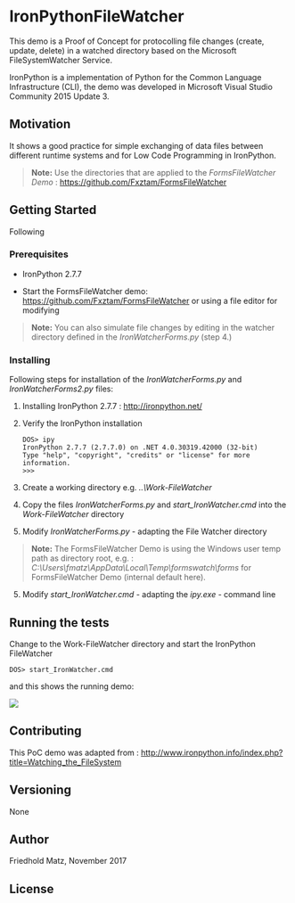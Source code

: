 # IronPythonFileWatcher

This demo is a Proof of Concept for protocolling file changes (create, update, delete) in a watched directory based on the Microsoft FileSystemWatcher Service.

IronPython is a implementation of Python for the Common Language Infrastructure (CLI), the demo was developed in Microsoft Visual Studio Community 2015 Update 3.

## Motivation

It shows a good practice for simple exchanging of data files between different runtime systems and for Low Code Programming in IronPython.

>**Note:**
>Use the directories that are applied to the *FormsFileWatcher Demo* : https://github.com/Fxztam/FormsFileWatcher

## Getting Started

Following

### Prerequisites

- IronPython 2.7.7

- Start the FormsFileWatcher demo: https://github.com/Fxztam/FormsFileWatcher or using a file editor for modifying

>**Note:**
>You can also simulate file changes by editing in the watcher directory defined in the *IronWatcherForms.py* (step 4.)

### Installing

Following steps for installation of the *IronWatcherForms.py* and *IronWatcherForms2.py* files:

1. Installing IronPython 2.7.7 : http://ironpython.net/

2. Verify the IronPython installation
    ```
    DOS> ipy
    IronPython 2.7.7 (2.7.7.0) on .NET 4.0.30319.42000 (32-bit)
    Type "help", "copyright", "credits" or "license" for more information.
    >>>
    ```

2. Create a working directory e.g.  *..\Work-FileWatcher*

3. Copy the files *IronWatcherForms.py* and *start_IronWatcher.cmd* into the *Work-FileWatcher* directory

4. Modify *IronWatcherForms.py* - adapting the File Watcher directory

>**Note:**
>The FormsFileWatcher Demo is using the Windows user temp path as directory root, e.g. :
>*C:\Users\fmatz\AppData\Local\Temp\formswatch\forms* for FormsFileWatcher Demo (internal default here).

5. Modify *start_IronWatcher.cmd* - adapting the *ipy.exe* - command line

## Running the tests

Change to the Work-FileWatcher directory and start the IronPython FileWatcher
```
DOS> start_IronWatcher.cmd
```
and this shows the running demo:

<img src="http://www.fmatz.com/IronWatcher.gif">

## Contributing

This PoC demo was adapted from : http://www.ironpython.info/index.php?title=Watching_the_FileSystem

## Versioning

None

## Author

Friedhold Matz, November 2017

## License
